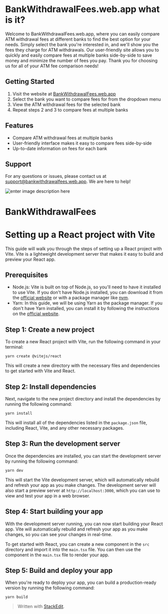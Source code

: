 

# BankWithdrawalFees.web.app what is it?



Welcome to BankWithdrawalFees.web.app, where you can easily compare ATM withdrawal fees at different banks to find the best option for your needs. Simply select the bank you're interested in, and we'll show you the fees they charge for ATM withdrawals. Our user-friendly site allows you to quickly and easily compare fees at multiple banks side-by-side to save money and minimize the number of fees you pay. Thank you for choosing us for all of your ATM fee comparison needs!

## Getting Started

1.  Visit the website at [BankWithdrawalFees.web.app](https://bankwithdrawalfees.web.app/)
2.  Select the bank you want to compare fees for from the dropdown menu
3.  View the ATM withdrawal fees for the selected bank
4.  Repeat steps 2 and 3 to compare fees at multiple banks

## Features

-   Compare ATM withdrawal fees at multiple banks
-   User-friendly interface makes it easy to compare fees side-by-side
-   Up-to-date information on fees for each bank

## Support

For any questions or issues, please contact us at [support@bankwithdrawalfees.web.app](mailto:support@bankwithdrawalfees.web.app). We are here to help!


![enter image description here](https://images.unsplash.com/photo-1611605862651-c91b8778ce01?ixlib=rb-4.0.3&ixid=MnwxMjA3fDB8MHxwaG90by1wYWdlfHx8fGVufDB8fHx8&auto=format&fit=crop&w=1170&q=80)

# BankWithdrawalFees


# Setting up a React project with Vite

This guide will walk you through the steps of setting up a React project with Vite. Vite is a lightweight development server that makes it easy to build and preview your React app.

## Prerequisites

-   Node.js: Vite is built on top of Node.js, so you'll need to have it installed to use Vite. If you don't have Node.js installed, you can download it from the [official website](https://nodejs.org/) or with a package manager like [nvm](https://github.com/nvm-sh/nvm).
-   Yarn: In this guide, we will be using Yarn as the package manager. If you don't have Yarn installed, you can install it by following the instructions on the [official website](https://yarnpkg.com/getting-started/install).

## Step 1: Create a new project

To create a new React project with Vite, run the following command in your terminal:

`yarn create @vitejs/react` 

This will create a new directory with the necessary files and dependencies to get started with Vite and React.

## Step 2: Install dependencies

Next, navigate to the new project directory and install the dependencies by running the following command:

`yarn install` 

This will install all of the dependencies listed in the `package.json` file, including React, Vite, and any other necessary packages.

## Step 3: Run the development server

Once the dependencies are installed, you can start the development server by running the following command:

`yarn dev` 

This will start the Vite development server, which will automatically rebuild and refresh your app as you make changes. The development server will also start a preview server at `http://localhost:3000`, which you can use to view and test your app in a web browser.

## Step 4: Start building your app

With the development server running, you can now start building your React app. Vite will automatically rebuild and refresh your app as you make changes, so you can see your changes in real-time.

To get started with React, you can create a new component in the `src` directory and import it into the `main.tsx` file. You can then use the component in the `main.tsx` file to render your app.

## Step 5: Build and deploy your app

When you're ready to deploy your app, you can build a production-ready version by running the following command:

`yarn build` 


> Written with [StackEdit](https://stackedit.io/).

